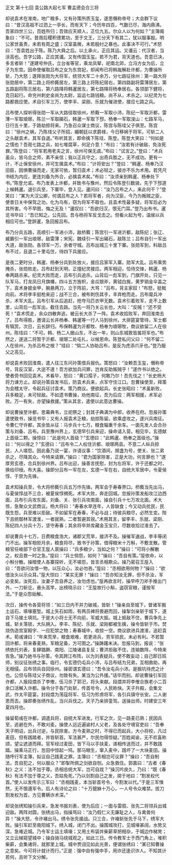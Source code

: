 正文 第十七回 袁公路大起七军 曹孟德会合三将

却说袁术在淮南，地广粮多，又有孙策所质玉玺，遂思僭称帝号；大会群下议曰：“昔汉高祖不过泗上一亭长，而有天下；今历年四百，气数已尽，海内鼎沸。吾家四世三公，百姓所归；吾效应天顺人，正位九五。尔众人以为何如？”主簿阁象曰：“不可。昔周后稷积德累功，至于文王，三分天下有其二，犹以服事殷。明公家世虽贵，未若有周之盛；汉室虽微，未若殷纣之暴也。此事决不可行。”术怒曰：“吾袁姓出于陈。陈乃大舜之后。以土承火，正应其运。又谶云：代汉者，当涂高也。吾字公路，正应其谶。又有传国玉玺。若不为君，背天道也。吾意已决，多言者斩！”遂建号仲氏，立台省等官，乘龙凤辇，祀南北郊，立冯方女为后，立子为东宫。因命使催取吕布之女为东宫妃，却闻布已将韩胤解赴许都，为曹操所斩，乃大怒；遂拜张勋为大将军，统领大军二十余万，分七路征徐州：第一路大将张勋居中，第二路上将桥蕤居左，第三路上将陈纪居右，第四路副将雷薄居左，第五路副将陈兰居右，第六路降将韩暹居左，第七路降将杨奉居右。各领部下健将，克日起行。命兖州刺史金尚为太尉，监运七路钱粮。尚不从，术杀之。以纪灵为七路都救应使。术自引军三万，使李丰、梁刚、乐就为催进使，接应七路之兵。

吕布使人探听得张勋一军从大路径取徐州，桥蕤一军取小沛，陈纪一军取沂都，雷薄一军取琅琊，陈兰一军取碣石，韩暹一军取下邳，杨奉一军取浚山：七路军马，日行五十里，于路劫掠将来。乃急召众谋士商议，陈宫与陈珪父子俱至。陈宫曰：“徐州之祸，乃陈珪父子所招，媚朝廷以求爵禄，今日移祸于将军。可斩二人之头献袁术，其军自退。”布听其言，即命擒下陈珪、陈登。陈登大笑曰：“何如是之懦也？吾观七路之兵，如七堆腐草，何足介意！”布曰：“汝若有计破敌、免汝死罪。”陈登曰：“将军若用老夫之言，徐州可保无虞。”布曰：“试言之。”登曰：“术兵虽众，皆乌合之师，素不亲信；我以正兵守之，出奇兵胜之，无不成功。更有一计，不止保安徐州，并可生擒袁术。”布曰：“计将安出？”登曰：“韩暹、杨奉乃汉旧臣，因惧曹操而走，无家可依，暂归袁术；术必轻之，彼亦不乐为术用。若凭尺书结为内应，更连刘备为外合，必擒袁术矣。”布曰：“汝须亲到韩暹、杨奉处下书。”陈登允诺。布乃发表上许都，并致书与豫州，然后令陈登引数骑，先于下邳道上候韩暹。退引兵至，下寨毕，登入见。暹问曰：“汝乃吕布之人，来此何干？”登笑曰：“某为大汉公卿，何谓吕布之人？若将军者，向为汉臣，今乃为叛贼之臣，使昔日关中保驾之功，化为乌有，窃为将军不取也。且袁术性最多疑，将军后必为其所害。今不早图，悔之无及！”暹叹曰：“吾欲归汉，恨无门耳。”登乃出布书。暹览书毕曰：“吾已知之。公先回。吾与杨将军反戈击之。但看火起为号，温侯以兵相应可也。”登辞暹，急回报吕布。

布乃分兵五路，高顺引一军进小沛，敌桥蕤；陈宫引一军进沂都，敌陈纪；张辽、臧霸引一军出琅琊，敌雷薄；宋宪、魏续引一军出碣石，敌陈兰；吕布自引一军出大道，敌张勋。各领军一万，余者守城。吕布出城三十里下寨。张勋军到，料敌吕布不过，且退二十里屯住，待四下兵接应。

是夜二更时分，韩暹、杨奉分兵到处放火，接应吕家军入寨。勋军大乱。吕布乘势掩杀，张勋败走。吕布赶到天明，正撞纪灵接应。两军相迎，恰待交锋，韩暹、杨奉两路杀来。纪灵大败而走，吕布引兵追杀。山背后一彪军到，门旗开处，只见一队军马，打龙凤日月旗幡，四斗五方旌帜，金瓜银斧，黄钺白旄，黄罗销金伞盖之下，袁术身披金甲，腕悬两刀，立于阵前，大骂：“吕布，背主家奴！”布怒，挺戟向前。术将李丰挺枪来迎；战不三合，被布刺伤其手，丰弃枪而走。吕布麾兵冲杀，术军大乱。吕布引军从后追赶，抢夺马匹衣甲无数。袁术引着败军，走不上数里，山背后一彪军出，截住去路。当先一将乃关云长也，大叫：“反贼！”还不受死！”袁术慌走，余众四散奔逃，被云长大杀了一阵。袁术收拾败军，奔回淮南去了。吕布得胜，邀请云长并杨奉、韩暹等一行人马到徐州，大排筵宴管待，军士都有犒赏。次日，云长辞归。布保韩暹为沂都牧、杨奉为琅琊牧，商议欲留二人在徐州。陈珪曰：“不可。韩、杨二人据山东，不出一年，则山东城敦皆属将军也。”布然之，遂送二将暂于沂都、琅琊二处屯扎，以候恩命。陈登私问父曰：“何不留二人在徐州，为杀吕布之根？”珪曰：“倘二人协助吕布，是反为虎添爪牙也。”登乃服父之高见。

却说袁术败回淮南，遣人往江东问孙策借兵报仇。策怒曰：“汝赖吾玉玺，僭称帝号，背反汉室，大逆不道！吾方欲加兵问罪，岂肯反助叛贼乎！”遂作书以绝之。使者赍书回见袁术。术看毕，怒曰：“黄口孺子，何敢乃尔！吾先伐之！”长史杨大将力谏方止。却说孙策自发书后，防袁术兵来，点军守住江口。忽曹操使至，拜策为会稽太守，令起兵征讨袁术。策乃商议。便欲起兵。长史张昭曰：“术虽新败，兵多粮足，未可轻敌。不如遗书曹操，劝他南征，吾为后应：两军相援，术军必败。万一有失，亦望操救援。”策从其言，遣使以此意达曹操。

却说曹操至许都，思幕典韦，立祀祭之；封其子典满为中郎，收养在府。忽报孙策遣使致书，操览书毕；又有人报袁术乏粮，劫掠陈留。欲乘虚攻之，遂兴兵南征。令曹仁守许都，其余皆从征：马步兵十七万，粮食辎重千余车。一面先发人会合孙策与刘备、吕布。兵至豫州界上，玄德早引兵来迎，操命请入营。相见毕，玄德献上首级二颗。操惊曰：“此是何人首级？”玄德曰：“此韩暹、杨奉之首级也。”操曰：“何以得之？”玄德曰：“吕布令二人权住沂都、琅琊两县。不意二人纵兵掠民，人人嗟怨。因此备乃说一宴，诈请议事：“饮酒间，掷盏为号，使关、张二弟杀之，尽降其众。今特来请罪。”操曰：“君为国家除害，正是大功，何言罪也？”遂厚劳玄德，合兵到徐州界。吕布出迎，操善言抚慰，封为左将军，许于还都之时，换给印绶。布大喜。操即分吕布一军在左，玄德一军在右，自统大军居中，令夏侯惇、于禁为先锋。

袁术知操兵至，令大将桥蕤引兵五万作先锋。两军会于寿春界口。桥蕤当先出马，与夏侯惇战不三合，被夏侯惇搠死。术军大败，奔走回城。忽报孙策发船攻江边西面，吕布引兵攻东面，刘备、关、张引兵攻南面，操自引兵十七万攻北面。术大惊，急聚众文武商议。杨大将曰：“寿春水旱连年，人皆缺食；今又动兵扰民，民既生怨，兵至难以拒敌。不如留军在寿春，不必与战；待彼兵粮尽，必然生变。陛下且统御林军渡淮，一者就熟，二者暂避其锐。”术用其言，留李丰、乐就、梁刚、陈纪四人分兵十万，坚守寿春；其余将卒并库藏金玉宝贝，尽数收拾过淮去了。

却说曹兵十七万，日费粮食浩大，诸郡又荒旱，接济不及。操催军速战，李丰等闭门不出。操军相拒月余，粮食将尽，致书于孙策，借得粮米十万斛，不敷支散。管粮官任峻部下仓官王垕人禀操曰：“兵多粮少，当如之何？”操曰：“可将小解散之，权且救一时之急。”垕曰：“兵士倘怨，如何？”操曰：“吾自有策。”垕依命，以小斛分散。操暗使人各寨探听，无不嗟怨，皆言丞相欺众。操乃密召王垕入曰：“吾欲问汝借一物，以压众心，汝必勿吝。”垕曰：“丞相欲用何物？”操曰：“欲借汝头以示众耳。”垕大惊曰：“某实无罪！”操曰：“吾亦知汝无罪，但不杀汝，军必变矣。汝死后，汝妻子吾自养之，汝勿虑也。”垕再欲言时，操早呼刀斧手推出门外，一刀斩讫，悬头高竿，出榜晓示曰：“王垕故行小斛，盗窃官粮，谨按军法。”于是众怨始解。

次日，操传令各营将领：“如三日内不并力破城，皆斩！”操亲自至城下，督诸军搬土运石，填壕塞堑。城上矢石如雨，有两员裨将畏避而回，操掣剑亲斩于城下，遂自下马接土填坑。于是大小将士无不向前，军威大振。城上抵敌不住，曹兵争先上城，斩关落锁，大队拥入。李丰、陈纪、乐就、梁刚都被生擒，操令皆斩于市。焚烧伪造宫室殿宇、一应犯禁之物；寿春城中，收掠一空。商议欲进兵渡淮，追赶袁术。荀彧谏曰：“年来荒旱，粮食艰难，若更进兵，劳军损民，未必有利。不若暂回许都，将来春麦熟，军粮足备，方可图之。”操踌躇未决。忽报马到，报说：“张绣依托刘表，复肆猖獗、南阳、江陵诸县复反；曹洪拒敌不住，连输数阵，今特来告急。”操乃驰书与孙策，令其跨江布阵，以为刘表疑兵，使不敢妄动；自己即日班师，别议征张绣之事。临行，令玄德仍屯兵小沛，与吕布结为兄弟，互相救助，再无相侵。吕布领兵自回徐州。操密谓玄德曰：“吾令汝屯兵小沛。是掘坑待虎之计也。公但与陈珪父子商议，勿致有失。某当为公外援。”话毕而别。却说曹操引军回许都，人报段煨杀了李傕，伍习杀了郭汜，将头来献。段煨并将李傕合族老小二百余口活解入许都。操令分于各门处斩，传首号令，人民称快。天子升殿，会集文武，作太平筵宴。封段煨为荡寇将军、伍习为殄虏将军，各引兵镇守长安。二人谢恩而去。操即奏张绣作乱，当兴兵伐之。天子乃亲排銮驾。送操出师。时建安三年夏四月也。

操留荀彧在许都，调遣兵将，自统大军进发。行军之次，见一路麦已熟；民因兵至，逃避在外，不敢刈麦。操使人远近遍谕村人父老，及各处守境官吏曰：“吾奉天子明诏，出兵讨逆，与民除害。方今麦熟之时，不得已而起兵，大小将校，凡过麦田，但有践踏者，并皆斩首。军法甚严，尔民勿得惊疑。”百姓闻谕，无不欢喜称颂，望尘遮道而拜。官军经过麦田，皆下马以手扶麦，递相传送而过，并不敢践踏。操乘马正行，忽田中惊起一鸠。那马眼生，窜入麦中，践坏了一大块麦田。操随呼行军主簿，拟议自己践麦之罪。主簿曰：“丞相岂可议罪？”操曰：“吾自制法，吾自犯之，何以服众？”即掣所佩之剑欲自刎。众急救住。郭嘉曰：“古者《春秋》之义：法不加于尊。丞相总统大军，岂可自戕？”操沉吟良久，乃曰：“既《春秋》有法不加于尊之义，吾姑免死。”乃以剑割自己之发，掷于地曰：“割发权代首。”使人以发传示三军曰：“丞相践麦，本当斩首号令，今割发以代。”于是三军悚然，无不懔遵军令。后人有诗论之曰：“十万貔貅十万心，一人号令众难禁。拔刀割发权为首，方见曹瞒诈术深。”

却说张绣知操引兵来，急发书报刘表，使为后应；一面与雷叙、张先二将领兵出城迎敌。两阵对圆，张绣出马，指操骂曰：“汝乃假仁义无廉耻之人，与禽兽何异！”操大怒，令许褚出马。绣令张先接战。只三合，许褚斩张先于马下，绣军大败。操引军赶至南阳城下。绣入城，闭门不出。操围城攻打，见城壕甚阔，水势又深，急难近城。乃令军士运土填壕；又用土布袋并柴薪草把相杂，于城边作梯凳；又立云梯窥望城中；操自骑马绕城观之，如此三日。传令教军士于西门角上，堆积柴薪，会集诸将，就那里上城。城中贾诩见如此光景，便谓张绣曰：“某已知曹操之意矣。今可将计就计而行。”正是：强中自有强中手，用诈还逢识诈人。不知其计若何，且听下文分解。

